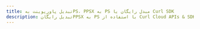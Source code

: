 ---title: تبدیل پاورپوینت بهPS، PPSX به PS مبدل رایگان یا Curl SDKdescription: تبدیل رایگانPPSX به PS با استفاده از Curl Cloud APIs & SDK. همچنین اسناد Microsoft PowerPoint را در Cloud ایجاد، ویرایش و رندر کنید.---